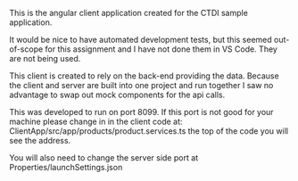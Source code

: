 This is the angular client application created for the CTDI sample application.

It would be nice to have automated development tests, but this seemed out-of-scope
for this assignment and I have not done them in VS Code.  They are not being used.

This client is created to rely on the back-end providing the data.  Because the client 
and server are built into one project and run together I saw no advantage to swap out 
mock components for the api calls.

This was developed to run on port 8099.  If this port is not good for your machine
please change in in the client code 
at: ClientApp/src/app/products/product.services.ts 
the top of the code you will see the address.

You will also need to change the server side port at Properties/launchSettings.json
